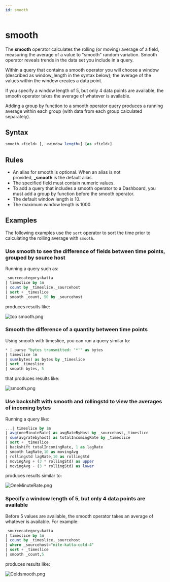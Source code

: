 ```yaml
---
id: smooth
---
```


# smooth

The **smooth** operator calculates the rolling (or moving) average of a field, measuring the average of a value to "smooth" random variation. Smooth operator reveals trends in the data set you include in a query.

Within a query that contains a smooth operator you will choose a window (described as window_length in the syntax below); the average of the values within the window creates a data point.

If you specify a window length of 5, but only 4 data points are available, the smooth operator takes the average of whatever is available.

Adding a group by function to a smooth operator query produces a running average within each group (with data from each group calculated separately).

## Syntax

```sql
smooth <field> [, <window length>] [as <field>]
```

## Rules

* An alias for smooth is optional. When an alias is not provided, **\_smooth** is the default alias.
* The specified field must contain numeric values.
* To add a query that includes a smooth operator to a Dashboard, you must add a group by function before the smooth operator.
* The default window length is 10.
* The maximum window length is 1000.

## Examples

The following examples use the `sort` operator to sort the time prior to calculating the rolling average with `smooth`.

### Use smooth to see the difference of fields between time points, grouped by source host

Running a query such as:

```sql
_sourcecategory=katta 
| timeslice by 1m 
| count by _timeslice,_sourcehost 
| sort + _timeslice 
| smooth _count, 50 by _sourcehost
```

produces results like:

![too smooth.png](/img/search/searchquerylanguage/search-operators/too-smooth.png)

### Smooth the difference of a quantity between time points

Using smooth with timeslice, you can run a query similar to:

```sql
* | parse "bytes transmitted: '*'" as bytes 
| timeslice 1m 
| sum(bytes) as bytes by _timeslice 
| sort _timeslice 
| smooth bytes, 5
```

that produces results like:

![smooth.png](/img/search/searchquerylanguage/search-operators/smooth.png)

### Use backshift with smooth and rollingstd to view the averages of incoming bytes

Running a query like:

```sql
...| timeslice by 1m
| avg(oneMinuteRate) as avgRateByHost by _sourcehost,_timeslice
| sum(avgratebyhost) as totalIncomingRate by _timeslice
| sort + _timeslice
| backshift totalIncomingRate, 1 as lagRate
| smooth lagRate,10 as movingAvg
| rollingstd lagRate,10 as rollingStd
| movingAvg + (3 * rollingStd) as upper
| movingAvg - (3 * rollingStd) as lower
```

produces results similar to:

![OneMinuteRate.png](/img/search/searchquerylanguage/search-operators/OneMinuteRate.png)

### Specify a window length of 5, but only 4 data points are available

Before 5 values are available, the smooth operator takes an average of whatever is available. For example:

```sql
_sourcecategory=katta 
| timeslice by 1m 
| count by _timeslice,_sourcehost 
| where _sourcehost="nite-katta-cold-4" 
| sort + _timeslice 
| smooth _count,5
```

produces results like:

![Coldsmooth.png](/img/search/searchquerylanguage/search-operators/Coldsmooth.png)
